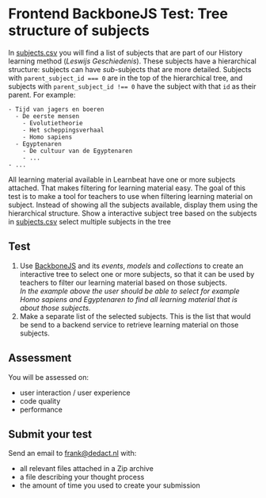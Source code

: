 # Frontend BackboneJS Test: Tree structure of subjects

In [subjects.csv](subjects.csv) you will find a list of subjects that are part of our History learning method (_Leswijs Geschiedenis_). 
These subjects have a hierarchical structure: subjects can have _sub_-subjects that are more detailed. 
Subjects with `parent_subject_id === 0` are in the top of the hierarchical tree, and subjects with `parent_subject_id !== 0` have the subject with that `id` as their parent.
For example:

```
- Tijd van jagers en boeren
  - De eerste mensen
    - Evolutietheorie
    - Het scheppingsverhaal
    - Homo sapiens
  - Egyptenaren
    - De cultuur van de Egyptenaren
    - ...
- ...
```

All learning material available in Learnbeat have one or more subjects attached. 
That makes filtering for learning material easy. 
The goal of this test is to make a tool for teachers to use when filtering learning material on subject. 
Instead of showing all the subjects available, display them using the hierarchical structure.
Show a interactive subject tree based on the subjects in [subjects.csv](subjects.csv) select multiple subjects in the tree

## Test

1. Use [BackboneJS](http://backbonejs.org/) and its _events_, _models_ and _collections_ to create an interactive tree 
to select one or more subjects, 
so that it can be used by teachers to filter our learning material based on those subjects.  
_In the example above the user should be able to select for example *Homo sapiens* and *Egyptenaren* 
to find all learning material that is about those subjects._
2. Make a separate list of the selected subjects. This is the list that would be send to a backend service to retrieve learning material on those subjects.

## Assessment

You will be assessed on:

* user interaction / user experience
* code quality 
* performance

## Submit your test

Send an email to frank@dedact.nl with:
- all relevant files attached in a Zip archive
- a file describing your thought process
- the amount of time you used to create your submission



